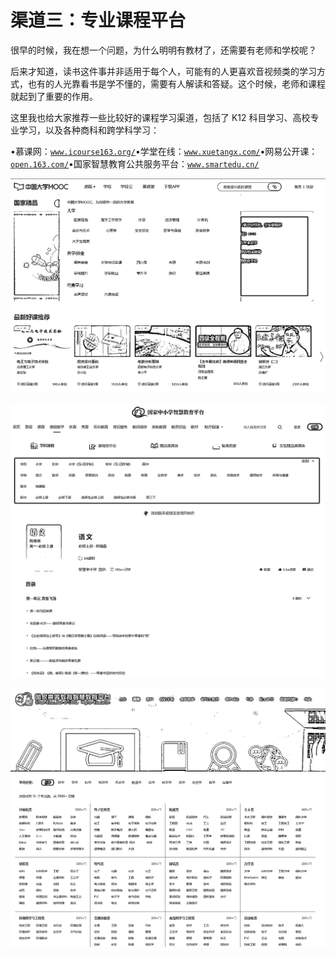 # 渠道三：专业课程平台

很早的时候，我在想一个问题，为什么明明有教材了，还需要有老师和学校呢？

后来才知道，读书这件事并非适用于每个人，可能有的人更喜欢音视频类的学习方式，也有的人光靠看书是学不懂的，需要有人解读和答疑。这个时候，老师和课程就起到了重要的作用。

这里我也给大家推荐一些比较好的课程学习渠道，包括了 K12 科目学习、高校专业学习，以及各种商科和跨学科学习：

•慕课网：[`www.icourse163.org/`](https://www.icourse163.org/)•学堂在线：[`www.xuetangx.com/`](https://www.xuetangx.com/)•网易公开课：[`open.163.com/`](https://open.163.com/)•国家智慧教育公共服务平台：[`www.smartedu.cn/`](https://www.smartedu.cn/)

![](img/9756be195b15df31740c9cf1f3679f29.png)

![](img/35454fef5f95a9d093c5ebc3c669f5dd.png)

![](img/38125fb0425f5987915b2b8e740761e3.png)